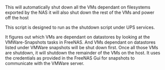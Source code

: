 This will automatically shut down all the VMs dependant on filesystems exported by the NAS
it will also shut down the rest of the VMs and power off the host

This script is designed to run as the shutdown script under UPS services. 

It figures out which VMs are dependant on datastores by looking at the VMWare-Snapshots tasks in FreeNAS. 
And VMs dependant on datastores listed under VMWare snapshots will be shut down first. 
Once all those VMs are shutdown, it will shutdown the remainder of the VMs on the host. 
It uses the credentials as provided in the FreeNAS Gui for snapshots to communicate with the VMWare server.



